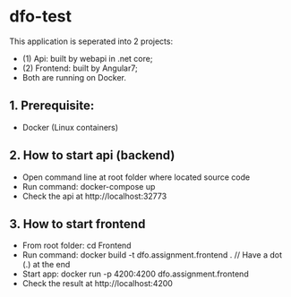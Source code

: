 # dfo-test

This application is seperated into 2 projects:
- (1) Api: built by webapi in .net core;
- (2) Frontend: built by Angular7;
- Both are running on Docker.

## 1. Prerequisite:
 - Docker (Linux containers)

## 2. How to start api (backend)
- Open command line at root folder where located source code
- Run command: docker-compose up
- Check the api at http://localhost:32773

## 3. How to start frontend
- From root folder: cd Frontend
- Run command: docker build -t dfo.assignment.frontend .    // Have a dot (.) at the end
- Start app: docker run -p 4200:4200 dfo.assignment.frontend
- Check the result at http://localhost:4200
